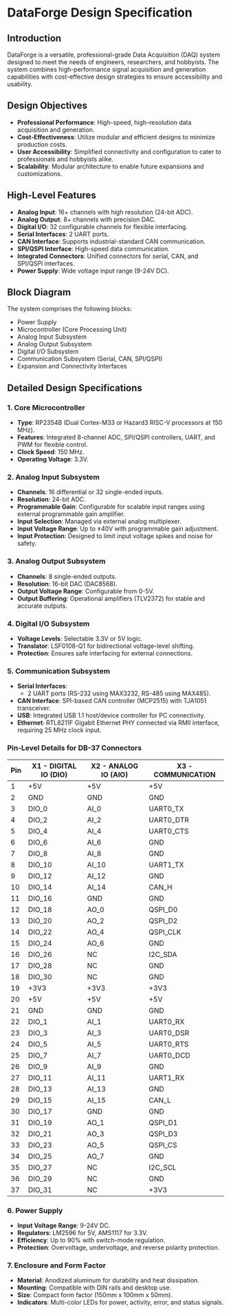 # DataForge Design Specification

## Introduction

DataForge is a versatile, professional-grade Data Acquisition (DAQ) system designed to meet the needs of engineers, researchers, and hobbyists. The system combines high-performance signal acquisition and generation capabilities with cost-effective design strategies to ensure accessibility and usability.

## Design Objectives

- **Professional Performance**: High-speed, high-resolution data acquisition and generation.
- **Cost-Effectiveness**: Utilize modular and efficient designs to minimize production costs.
- **User Accessibility**: Simplified connectivity and configuration to cater to professionals and hobbyists alike.
- **Scalability**: Modular architecture to enable future expansions and customizations.

## High-Level Features

- **Analog Input**: 16+ channels with high resolution (24-bit ADC).
- **Analog Output**: 8+ channels with precision DAC.
- **Digital I/O**: 32 configurable channels for flexible interfacing.
- **Serial Interfaces**: 2 UART ports.
- **CAN Interface**: Supports industrial-standard CAN communication.
- **SPI/QSPI Interface**: High-speed data communication.
- **Integrated Connectors**: Unified connectors for serial, CAN, and SPI/QSPI interfaces.
- **Power Supply**: Wide voltage input range (9-24V DC).

## Block Diagram

The system comprises the following blocks:

- Power Supply
- Microcontroller (Core Processing Unit)
- Analog Input Subsystem
- Analog Output Subsystem
- Digital I/O Subsystem
- Communication Subsystem (Serial, CAN, SPI/QSPI)
- Expansion and Connectivity Interfaces

## Detailed Design Specifications

### 1. Core Microcontroller

- **Type**: RP2354B (Dual Cortex-M33 or Hazard3 RISC-V processors at 150 MHz).
- **Features**: Integrated 8-channel ADC, SPI/QSPI controllers, UART, and PWM for flexible control.
- **Clock Speed**: 150 MHz.
- **Operating Voltage**: 3.3V.

### 2. Analog Input Subsystem

- **Channels**: 16 differential or 32 single-ended inputs.
- **Resolution**: 24-bit ADC.
- **Programmable Gain**: Configurable for scalable input ranges using external programmable gain amplifier.
- **Input Selection**: Managed via external analog multiplexer.
- **Input Voltage Range**: Up to ±40V with programmable gain adjustment.
- **Input Protection**: Designed to limit input voltage spikes and noise for safety.

### 3. Analog Output Subsystem

- **Channels**: 8 single-ended outputs.
- **Resolution**: 16-bit DAC (DAC8568).
- **Output Voltage Range**: Configurable from 0-5V.
- **Output Buffering**: Operational amplifiers (TLV2372) for stable and accurate outputs.

### 4. Digital I/O Subsystem

- **Voltage Levels**: Selectable 3.3V or 5V logic.
- **Translator**: LSF0108-Q1 for bidirectional voltage-level shifting.
- **Protection**: Ensures safe interfacing for external connections.

### 5. Communication Subsystem

- **Serial Interfaces**:
  - 2 UART ports (RS-232 using MAX3232, RS-485 using MAX485).
- **CAN Interface**: SPI-based CAN controller (MCP2515) with TJA1051 transceiver.
- **USB**: Integrated USB 1.1 host/device controller for PC connectivity.
- **Ethernet**: RTL8211F Gigabit Ethernet PHY connected via RMII interface, requiring 25 MHz clock input.



### Pin-Level Details for DB-37 Connectors

| Pin | X1 - DIGITAL IO (DIO) | X2 - ANALOG IO (AIO) | X3 - COMMUNICATION |
|-----|------------------------|----------------------|--------------------|
| 1   | +5V                    | +5V                  | +5V                |
| 2   | GND                    | GND                  | GND                |
| 3   | DIO_0                  | AI_0                 | UART0_TX           |
| 4   | DIO_2                  | AI_2                 | UART0_DTR          |
| 5   | DIO_4                  | AI_4                 | UART0_CTS          |
| 6   | DIO_6                  | AI_6                 | GND                |
| 7   | DIO_8                  | AI_8                 | GND                |
| 8   | DIO_10                 | AI_10                | UART1_TX           |
| 9   | DIO_12                 | AI_12                | GND                |
| 10  | DIO_14                 | AI_14                | CAN_H              |
| 11  | DIO_16                 | GND                  | GND                |
| 12  | DIO_18                 | AO_0                 | QSPI_D0            |
| 13  | DIO_20                 | AO_2                 | QSPI_D2            |
| 14  | DIO_22                 | AO_4                 | QSPI_CLK           |
| 15  | DIO_24                 | AO_6                 | GND                |
| 16  | DIO_26                 | NC                   | I2C_SDA            |
| 17  | DIO_28                 | NC                   | GND                |
| 18  | DIO_30                 | NC                   | GND                |
| 19  | +3V3                   | +3V3                 | +3V3               |
| 20  | +5V                    | +5V                  | +5V                |
| 21  | GND                    | GND                  | GND                |
| 22  | DIO_1                  | AI_1                 | UART0_RX           |
| 23  | DIO_3                  | AI_3                 | UART0_DSR          |
| 24  | DIO_5                  | AI_5                 | UART0_RTS          |
| 25  | DIO_7                  | AI_7                 | UART0_DCD          |
| 26  | DIO_9                  | AI_9                 | GND                |
| 27  | DIO_11                 | AI_11                | UART1_RX           |
| 28  | DIO_13                 | AI_13                | GND                |
| 29  | DIO_15                 | AI_15                | CAN_L              |
| 30  | DIO_17                 | GND                  | GND                |
| 31  | DIO_19                 | AO_1                 | QSPI_D1            |
| 32  | DIO_21                 | AO_3                 | QSPI_D3            |
| 33  | DIO_23                 | AO_5                 | QSPI_CS            |
| 34  | DIO_25                 | AO_7                 | GND                |
| 35  | DIO_27                 | NC                   | I2C_SCL            |
| 36  | DIO_29                 | NC                   | GND                |
| 37  | DIO_31                 | NC                   | +3V3               |

### 6. Power Supply

- **Input Voltage Range**: 9-24V DC.
- **Regulators**: LM2596 for 5V, AMS1117 for 3.3V.
- **Efficiency**: Up to 90% with switch-mode regulation.
- **Protection**: Overvoltage, undervoltage, and reverse polarity protection.

### 7. Enclosure and Form Factor

- **Material**: Anodized aluminum for durability and heat dissipation.
- **Mounting**: Compatible with DIN rails and desktop use.
- **Size**: Compact form factor (150mm x 100mm x 50mm).
- **Indicators**: Multi-color LEDs for power, activity, error, and status signals.